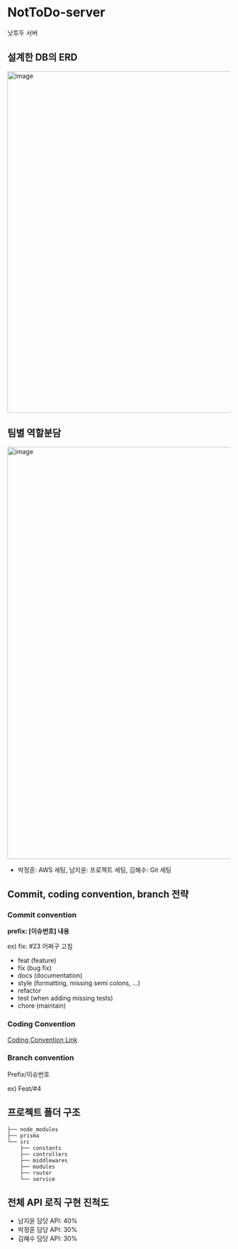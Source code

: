 # NotToDo-server
낫투두 서버

## 설계한 DB의 ERD

<img width="770" alt="image" src="https://user-images.githubusercontent.com/68391767/210394914-27fcda51-9076-47f7-ac71-26bf85f55879.png">

## 팀별 역할분담

<img width="929" alt="image" src="https://user-images.githubusercontent.com/68391767/210395059-74cfc3a2-b56e-4b47-ad81-44f920a76c84.png">

+ 박정훈: AWS 세팅, 남지윤: 프로젝트 세팅, 김혜수: Git 세팅

## Commit, coding convention, branch 전략

### Commit convention

**prefix: [이슈번호] 내용**

ex) fix: #23 어쩌구 고침

 **<Prefix>**

- feat (feature)
- fix (bug fix)
- docs (documentation)
- style (formatting, missing semi colons, …)
- refactor
- test (when adding missing tests)
- chore (maintain)
  
 
### Coding Convention
  
[Coding Convention Link](https://google.github.io/styleguide/tsguide.html)
  
  
### Branch convention

Prefix/이슈번호

ex) Feat/#4
  
## 프로젝트 폴더 구조
  
```
├── node_modules
├── prisma
└── src
    ├── constants
    ├── controllers
    ├── middlewares
    ├── modules
    ├── router
    └── service
```
  
## 전체 API 로직 구현 진척도

  - 남지윤 담당 API: 40%
  - 박정훈 담당 API: 30%
  - 김혜수 담당 API: 30%
